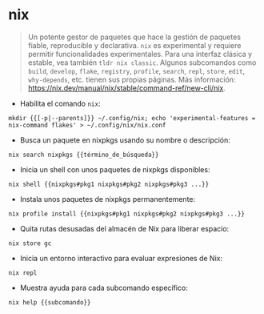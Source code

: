 # nix

> Un potente gestor de paquetes que hace la gestión de paquetes fiable, reproducible y declarativa.
> `nix` es experimental y requiere permitir funcionalidades experimentales. Para una interfaz clásica y estable, vea también `tldr nix classic`.
> Algunos subcomandos como `build`, `develop`, `flake`, `registry`, `profile`, `search`, `repl`, `store`, `edit`, `why-depends`, etc. tienen sus propias páginas.
> Más información: <https://nix.dev/manual/nix/stable/command-ref/new-cli/nix>.

- Habilita el comando `nix`:

`mkdir {{[-p|--parents]}} ~/.config/nix; echo 'experimental-features = nix-command flakes' > ~/.config/nix/nix.conf`

- Busca un paquete en nixpkgs usando su nombre o descripción:

`nix search nixpkgs {{término_de_búsqueda}}`

- Inicia un shell con unos paquetes de nixpkgs disponibles:

`nix shell {{nixpkgs#pkg1 nixpkgs#pkg2 nixpkgs#pkg3 ...}}`

- Instala unos paquetes de nixpkgs permanentemente:

`nix profile install {{nixpkgs#pkg1 nixpkgs#pkg2 nixpkgs#pkg3 ...}}`

- Quita rutas desusadas del almacén de Nix para liberar espacio:

`nix store gc`

- Inicia un entorno interactivo para evaluar expresiones de Nix:

`nix repl`

- Muestra ayuda para cada subcomando específico:

`nix help {{subcomando}}`
